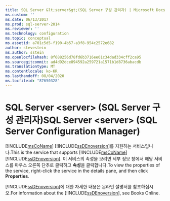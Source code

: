 ```yaml
---
title: SQL Server &lt;server&gt;(SQL Server 구성 관리자) | Microsoft Docs
ms.custom: ''
ms.date: 06/13/2017
ms.prod: sql-server-2014
ms.reviewer: ''
ms.technology: configuration
ms.topic: conceptual
ms.assetid: a701c5d5-f190-4b57-a3f8-954c2572e682
author: stevestein
ms.author: sstein
ms.openlocfilehash: 8f688256d78fd6b3716ee01c34dad334cff2ca95
ms.sourcegitcommit: ad4d92dce894592a259721a1571b1d8736abacdb
ms.translationtype: MT
ms.contentlocale: ko-KR
ms.lasthandoff: 08/04/2020
ms.locfileid: "87650328"
---
```

# <a name="sql-server-ltservergt-sql-server-configuration-manager"></a><span data-ttu-id="4884d-102">SQL Server &lt;server&gt; (SQL Server 구성 관리자)</span><span class="sxs-lookup"><span data-stu-id="4884d-102">SQL Server &lt;server&gt; (SQL Server Configuration Manager)</span></span>
  <span data-ttu-id="4884d-103">[!INCLUDE[msCoName](../../includes/msconame-md.md)] [!INCLUDE[ssDEnoversion](../../includes/ssdenoversion-md.md)]를 지원하는 서비스입니다.</span><span class="sxs-lookup"><span data-stu-id="4884d-103">This is the service that supports [!INCLUDE[msCoName](../../includes/msconame-md.md)] [!INCLUDE[ssDEnoversion](../../includes/ssdenoversion-md.md)].</span></span> <span data-ttu-id="4884d-104">이 서비스의 속성을 보려면 세부 정보 창에서 해당 서비스를 마우스 오른쪽 단추로 클릭하고 **속성**을 클릭합니다.</span><span class="sxs-lookup"><span data-stu-id="4884d-104">To view the properties of the service, right-click the service in the details pane, and then click **Properties**.</span></span>  
  
 <span data-ttu-id="4884d-105">[!INCLUDE[ssDEnoversion](../../includes/ssdenoversion-md.md)]에 대한 자세한 내용은 온라인 설명서를 참조하십시오.</span><span class="sxs-lookup"><span data-stu-id="4884d-105">For information about the [!INCLUDE[ssDEnoversion](../../includes/ssdenoversion-md.md)], see Books Online.</span></span>  
  
  
